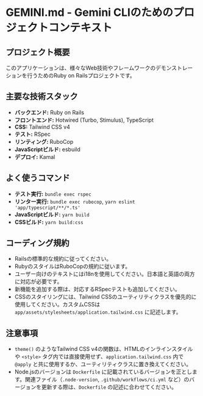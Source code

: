 # GEMINI.md - Gemini CLIのためのプロジェクトコンテキスト

## プロジェクト概要

このアプリケーションは、様々なWeb技術やフレームワークのデモンストレーションを行うためのRuby on Railsプロジェクトです。

## 主要な技術スタック

- **バックエンド:** Ruby on Rails
- **フロントエンド:** Hotwired (Turbo, Stimulus), TypeScript
- **CSS:** Tailwind CSS v4
- **テスト:** RSpec
- **リンティング:** RuboCop
- **JavaScriptビルド:** esbuild
- **デプロイ:** Kamal

## よく使うコマンド

- **テスト実行:** `bundle exec rspec`
- **リンター実行:** `bundle exec rubocop`, `yarn eslint 'app/typescript/**/*.ts'`
- **JavaScriptビルド:** `yarn build`
- **CSSビルド:** `yarn build:css`

## コーディング規約

- Railsの標準的な規約に従ってください。
- RubyのスタイルはRuboCopの規約に従います。
- ユーザー向けのテキストにはi18nを使用してください。日本語と英語の両方に対応が必要です。
- 新機能を追加する際は、対応するRSpecテストも追加してください。
- CSSのスタイリングには、Tailwind CSSのユーティリティクラスを優先的に使用してください。カスタムCSSは `app/assets/stylesheets/application.tailwind.css` に記述します。

## 注意事項

- `theme()` のようなTailwind CSS v4の関数は、HTMLのインラインスタイルや `<style>` タグ内では直接使用せず、`application.tailwind.css` 内で `@apply` と共に使用するか、ユーティリティクラスに置き換えてください。
- Node.jsのバージョンは `Dockerfile` に記載されているバージョンを正とします。関連ファイル（`.node-version`, `.github/workflows/ci.yml` など）のバージョンを更新する際は、`Dockerfile` の記述に合わせてください。
